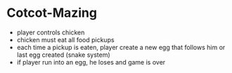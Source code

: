 # Cotcot-Mazing

- player controls chicken
- chicken must eat all food pickups
- each time a pickup is eaten, player create a new egg that follows him or last egg created (snake system)
- if player run into an egg, he loses and game is over
